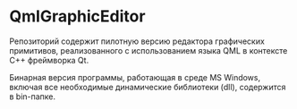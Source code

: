 # QmlGraphicEditor

Репозиторий содержит пилотную версию редактора графических примитивов, реализованного с использованием языка QML в контексте C++ фреймворка Qt.

Бинарная версия программы, работающая в среде MS Windows, включая все необходимые динамические библиотеки (dll), содержится в bin-папке.
